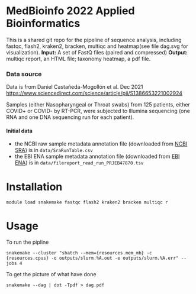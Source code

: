 # MedBioinfo 2022 Applied Bioinformatics
This is a shared git repo for the pipeline of sequence analysis, including fastqc, flash2, kraken2, bracken, multiqc and heatmap(see file dag.svg for visualization).
**Input:**	A set of FastQ files (paired and compressed)
**Output:**	multiqc report, an HTML file;
        	taxonomy heatmap, a pdf file.
### Data source

Data is from Daniel Castañeda-Mogollón et al. Dec 2021 https://www.sciencedirect.com/science/article/pii/S1386653221002924

Samples (either Nasopharyngeal or Throat swabs) from 125 patients, either COVID+ or COVID- by RT-PCR, were subjected to Illumina sequencing (one RNA and one DNA sequencing run for each patient).

#### Initial data
 - the NCBI raw sample metadata annotation file (downloaded from [NCBI SRA](https://trace.ncbi.nlm.nih.gov/Traces/study/?acc=PRJEB47870)) is in ```data/SraRunTable.csv```
 - the EBI ENA sample metadata annotation file (downloaded from [EBI ENA](https://www.ebi.ac.uk/ena/browser/view/PRJEB47870?show=reads)) is in ```data/filereport_read_run_PRJEB47870.tsv```

# Installation
```
module load snakemake fastqc flash2 kraken2 bracken multiqc r
```

# Usage
To run the pipline
```
snakemake --cluster "sbatch --mem={resources.mem_mb} -c {resources.cpus} -o outputs/slurm.%A.out -e outputs/slurm.%A.err" --jobs 4
```
To get the picture of what have done

```
snakemake --dag | dot -Tpdf > dag.pdf
